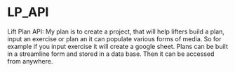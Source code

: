 # LP_API
Lift Plan API: My plan is to create a project, that will help lifters build a plan, input an exercise or plan an it can populate various forms of media. So for example if you input exercise it will create a google sheet. Plans can be built in a streamline form and stored in a data base. Then it can be accessed from anywhere. 
